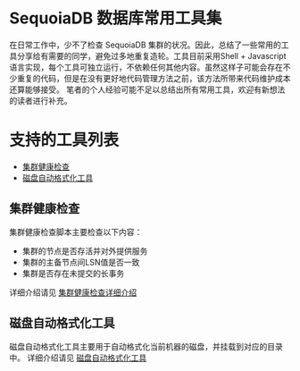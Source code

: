 # SequoiaDB 数据库常用工具集
在日常工作中，少不了检查 SequoiaDB 集群的状况。因此，总结了一些常用的工具分享给有需要的同学，避免过多地重复造轮。工具目前采用Shell + Javascript 语言实现，每个工具可独立运行，不依赖任何其他内容。虽然这样子可能会存在不少重复的代码，但是在没有更好地代码管理方法之前，该方法所带来代码维护成本还算能够接受。
笔者的个人经验可能不足以总结出所有常用工具，欢迎有新想法的读者进行补充。

# 支持的工具列表
- [集群健康检查](#集群健康检查)
- [磁盘自动格式化工具](#磁盘自动格式化工具)


## 集群健康检查
集群健康检查脚本主要检查以下内容：
- 集群的节点是否存活并对外提供服务
- 集群的主备节点间LSN值是否一致
- 集群是否存在未提交的长事务

详细介绍请见 [集群健康检查详细介绍](cluster_health_check)

## 磁盘自动格式化工具
磁盘自动格式化工具主要用于自动格式化当前机器的磁盘，并挂载到对应的目录中。
详细介绍请见 [磁盘自动格式化工具](mount_disk)



[^_^]:
    此处为链接或引用
[cluster_health_check]:/cluster_health_check/README.md
[mount_disk]:/mountDisk/README.md